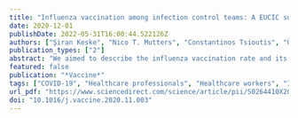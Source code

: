 ```yaml
---
title: "Influenza vaccination among infection control teams: A EUCIC survey prior to COVID-19 pandemic"
date: 2020-12-01
publishDate: 2022-05-31T16:00:44.522126Z
authors: ["Şiran Keske", "Nico T. Mutters", "Constantinos Tsioutis", "Önder Ergönül"]
publication_types: ["2"]
abstract: "We aimed to describe the influenza vaccination rate and its determinants among infection control team (ICT) across different countries. Online multilingual survey consisting of 23 items, between 17 May −15 July of 2019 targeting the opinions and practices of ICTs regarding the 2018–2019 influenza season was employed. Participants were reached via European Society of Clinical Microbiology and Infectious Diseases (ESCMID) and European Union Certificate for Infection Control (EUCIC) newsletters,social media, and national societies. In total, 899 participants from 56 countries responded to the survey. The overall vaccination rate was 76%, being the highest in Finland, Portugal, Norway, and Israel (100%), whereas the lowest in Italy (68%) and Turkey (39%). Influenza vaccination rate was 86% among IC physicians and 52% among IC nurses. The most significant factors affecting participants’ decision were personal influenza vaccine experience (49%) and attitude of the scientific authorities (48%). In multivariate analysis, vaccination of the ICT head (OR: 16.04, 95%CI: 8.4–30.8, p textless 0.001) and having free vaccine (OR: 7.56, 95%CI: 2.1–27.4, p = 0.02) were found to be the strongest predictors for influenza vaccination, whereas working in Turkey (OR: 0.41, 95%CI: 0.22–0.77, p = 0.006) and being an IC nurse (OR:0.43, 95%CI: 0.24–0.80, p = 0.007) were significantly associated with not having been vaccinated. In conclusion, COVID-19 pandemic increased the importance of protection against respiratory viruses including influenza. Vaccination strategies should have a special emphasis on IC nurses, who have a relatively lower vaccination rate, should enhance the vaccination of the ICT leaders, and put effort to provide free availability of the influenza vaccine."
featured: false
publication: "*Vaccine*"
tags: ["COVID-19", "Healthcare professionals", "Healthcare workers", "Infection control team", "Influenza", "Pandemic", "Survey", "Vaccination rate"]
url_pdf: "https://www.sciencedirect.com/science/article/pii/S0264410X20314274"
doi: "10.1016/j.vaccine.2020.11.003"
---
```


